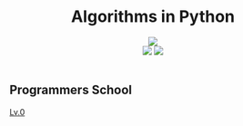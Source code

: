 <h1 align="center"> Algorithms in Python </h1>

<div align="center">
  <img src="https://img.shields.io/badge/Python-3.10.8-3776AB?style=flat-square&logo=Python&logoColor=white"/>
  <br>
  <img src="https://img.shields.io/badge/pre commit-enabled-FAB040?style=flat-square&logo=pre-commit&logoColor=white"/>
  <img src="https://img.shields.io/badge/code style-black-000000?style=flat-square&logo=black&logoColor=white"/>
</div>
<br>

<div>
  <h2> Programmers School </h2>
  <a href="https://github.com/Superb777Sugi/AlgorithmsInPython/tree/main/ProgrammersSchool/Lv.0">Lv.0 </a>
</div>
